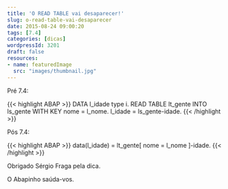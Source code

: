 ```yaml
---
title: 'O READ TABLE vai desaparecer!'
slug: o-read-table-vai-desaparecer
date: 2015-08-24 09:00:20
tags: [7.4]
categories: [dicas]
wordpressId: 3201
draft: false
resources:
- name: featuredImage
  src: "images/thumbnail.jpg"
---
```

Pré 7.4:

{{< highlight ABAP >}}
DATA l_idade type i.
READ TABLE lt_gente 
  INTO ls_gente WITH KEY nome = l_nome.
l_idade = ls_gente-idade.
{{< /highlight >}}

Pós 7.4:

{{< highlight ABAP >}}
data(l_idade) = lt_gente[ nome = l_nome ]-idade.
{{< /highlight >}}

Obrigado Sérgio Fraga pela dica.

O Abapinho saúda-vos.
